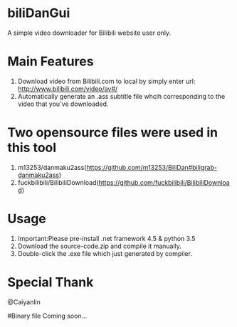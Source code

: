 # biliDanGui
A simple video downloader for Bilibili website user only.
# Main Features
1. Download video from Bilibili.com to local by simply enter url: http://www.bilibili.com/video/av#/
2. Automatically generate an .ass subtitle file whcih corresponding to the video that you've downloaded.

# Two opensource files were used in this tool
1. m13253/danmaku2ass(https://github.com/m13253/BiliDan#biligrab-danmaku2ass)
2. fuckbilibili/BilibiliDownload(https://github.com/fuckbilibili/BilibiliDownload)

# Usage
1. Important:Please pre-install .net framework 4.5 & python 3.5
2. Download the source-code.zip and compile it manually.
3. Double-click the .exe file which just generated by compiler.

# Special Thank
@Caiyanlin

#Binary file
Coming soon...
